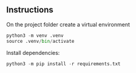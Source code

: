 ## Instructions

On the project folder create a virtual environment

```python
python3 -m venv .venv
source .venv/bin/activate
```

Install dependencies:

```python
python3 -m pip install -r requirements.txt
```